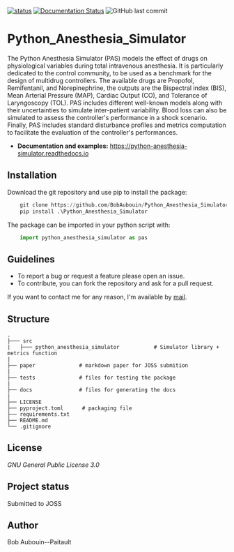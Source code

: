 [![status](https://joss.theoj.org/papers/61d34ad9ef855a128509b4279e2c9325/status.svg)](https://joss.theoj.org/papers/61d34ad9ef855a128509b4279e2c9325)
[![Documentation Status](https://readthedocs.org/projects/python-anesthesia-simulator/badge/?version=latest)](https://python-anesthesia-simulator.readthedocs.io/en/latest/?badge=latest)
<img src ="https://img.shields.io/github/last-commit/BobAubouin/Python_Anesthesia_Simulator" alt="GitHub last commit"> 
# Python_Anesthesia_Simulator
The Python Anesthesia Simulator (PAS) models the effect of drugs on physiological variables during total intravenous anesthesia. It is particularly dedicated to the control community, to be used as a benchmark for the design of multidrug controllers. The available drugs are Propofol, Remifentanil, and Norepinephrine, the outputs are the Bispectral index (BIS), Mean Arterial Pressure (MAP), Cardiac Output (CO), and Tolerance of Laryngoscopy (TOL). PAS includes different well-known models along with their uncertainties to simulate inter-patient variability. Blood loss can also be simulated to assess the controller's performance in a shock scenario. Finally, PAS includes standard disturbance profiles and metrics computation to facilitate the evaluation of the controller's performances.

- **Documentation and examples:** https://python-anesthesia-simulator.readthedocs.io

## Installation
Download the git repository and use pip to install the package:
```python
    git clone https://github.com/BobAubouin/Python_Anesthesia_Simulator.git
    pip install .\Python_Anesthesia_Simulator
```
The package can be imported in your python script with:
```python
    import python_anesthesia_simulator as pas
```

## Guidelines
- To report a bug or request a feature please open an issue.
- To contribute, you can fork the repository and ask for a pull request.

If you want to contact me for any reason, I'm available by [mail](bob.aubouin-pairault@gipsa-lab.fr).

## Structure

    .
    ├─── src
    |   ├─── python_anesthesia_simulator           # Simulator library + metrics function
    |
    ├── paper              # markdown paper for JOSS submition
    |
    ├── tests              # files for testing the package
    |
    ├── docs               # files for generating the docs
    | 
    ├── LICENSE
    ├── pyproject.toml      # packaging file
    ├── requirements.txt
    ├── README.md
    └── .gitignore          

## License

_GNU General Public License 3.0_

## Project status
Submitted to JOSS

## Author
Bob Aubouin--Paitault
